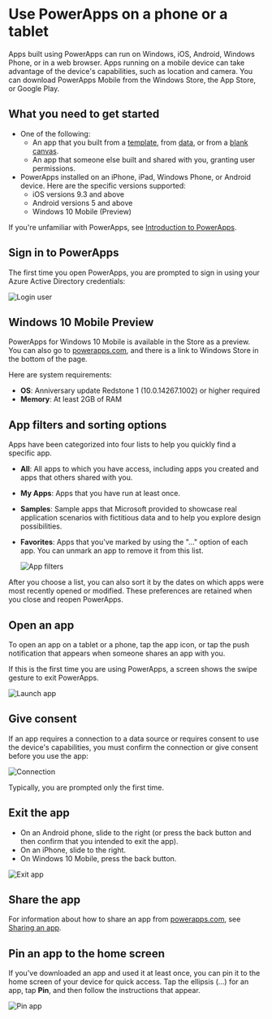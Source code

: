 ﻿<properties
    pageTitle="Use PowerApps on a phone or a tablet | Microsoft PowerApps"
    description="Walkthrough of using PowerApps on a phone or a tablet"
    services=""
    suite="powerapps"
    documentationCenter="na"
    authors="karthik-1"
    manager="anneta"
    editor=""
    tags=""
 />
<tags
    ms.service="powerapps"
    ms.devlang="na"
    ms.topic="article"
    ms.tgt_pltfrm="na"
    ms.workload="na"
    ms.date="10/29/2016"
    ms.author="karthikb"/>

# Use PowerApps on a phone or a tablet #
Apps built using PowerApps can run on Windows, iOS, Android, Windows Phone, or in a web browser. Apps running on a mobile device can take advantage of the device's capabilities, such as location and camera. You can download PowerApps Mobile from the Windows Store, the App Store, or Google Play.

## What you need to get started ##
- One of the following:
	- An app that you built from a [template](get-started-test-drive.md), from [data](get-started-create-from-data.md), or from a [blank canvas](get-started-create-from-blank.md).
	- An app that someone else built and shared with you, granting user permissions.
- PowerApps installed on an iPhone, iPad, Windows Phone, or Android device. Here are the specific versions supported:  
	- iOS versions 9.3 and above
	- Android versions 5 and above
	- Windows 10 Mobile (Preview)

If you're unfamiliar with PowerApps, see [Introduction to PowerApps](getting-started.md).

## Sign in to PowerApps ##
The first time you open PowerApps, you are prompted to sign in using your Azure Active Directory credentials:  

![Login user](./media/run-app-client/run-client-login.png)

## Windows 10 Mobile Preview ##
PowerApps for Windows 10 Mobile is available in the Store as a preview. You can also go to [powerapps.com](https://powerapps.microsoft.com/), and there is a link to Windows Store in the bottom of the page.

Here are system requirements:
- **OS**: Anniversary update Redstone 1 (10.0.14267.1002) or higher required
- **Memory**: At least 2GB of RAM

## App filters and sorting options ##
Apps have been categorized into four lists to help you quickly find a specific app.

- **All**: All apps to which you have access, including apps you created and apps that others shared with you.
- **My Apps**: Apps that you have run at least once.
- **Samples**: Sample apps that Microsoft provided to showcase real application scenarios with fictitious data and to help you explore design possibilities.
- **Favorites**: Apps that you've marked by using the "…" option of each app. You can unmark an app to remove it from this list.

	![App filters](./media/run-app-client/run-client-applist.png)

After you choose a list, you can also sort it by the dates on which apps were most recently opened or modified. These preferences are retained when you close and reopen PowerApps.  

## Open an app ##
To open an app on a tablet or a phone, tap the app icon, or tap the push notification that appears when someone shares an app with you.

If this is the first time you are using PowerApps, a screen shows the swipe gesture to exit PowerApps.

![Launch app](./media/run-app-client/run-client-app.png)

## Give consent ##
If an app requires a connection to a data source or requires consent to use the device's capabilities, you must confirm the connection or give consent before you use the app:  

![Connection](./media/run-app-client/app-connection.png)

Typically, you are prompted only the first time.

## Exit the app ##
- On an Android phone, slide to the right (or press the back button and then confirm that you intended to exit the app).
- On an iPhone, slide to the right.
- On Windows 10 Mobile, press the back button.

![Exit app](./media/run-app-client/run-client-exit.png)

## Share the app ##
For information about how to share an app from [powerapps.com](https://web.powerapps.com), see [Sharing an app](share-app.md).

## Pin an app to the home screen ##
If you've downloaded an app and used it at least once, you can pin it to the home screen of your device for quick access. Tap the ellipsis (...) for an app, tap **Pin**, and then follow the instructions that appear.

![Pin app](./media/run-app-client/run-client-pin.png)
